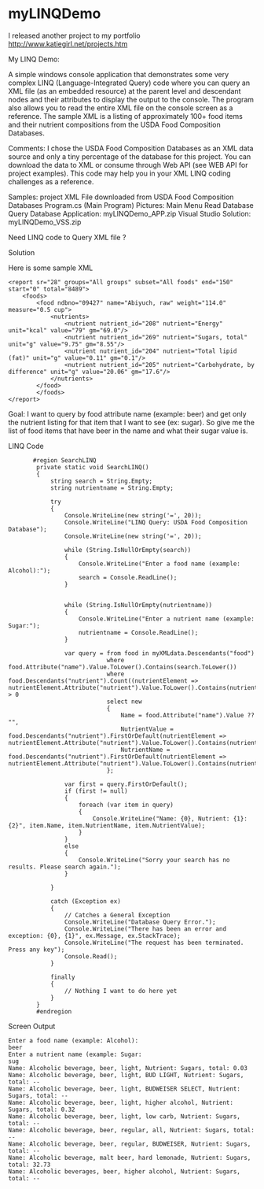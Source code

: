 # myLINQDemo
I released another project to my portfolio http://www.katiegirl.net/projects.htm

My LINQ Demo: 

A simple windows console application that demonstrates some very complex LINQ (Language-Integrated Query) code where you can query an XML file (as an embedded resource) at the parent level and descendant nodes and their attributes to display the output to the console. The program also allows you to read the entire XML file on the console screen as a reference. The sample XML is a listing of approximately 100+ food items and their nutrient compositions from the USDA Food Composition Databases. 

Comments: I chose the USDA Food Composition Databases as an XML data source and only a tiny percentage of the database for this project. You can download the data to XML or consume through Web API (see WEB API for project examples). This code may help you in your XML LINQ coding challenges as a reference. 

Samples: 
project XML File downloaded from USDA Food Composition Databases
Program.cs (Main Program)
Pictures: 
Main Menu
Read Database
Query Database
Application: myLINQDemo_APP.zip
Visual Studio Solution: myLINQDemo_VSS.zip 

Need LINQ code to Query XML file ?

Solution 

Here is some sample XML

```
<report sr="28" groups="All groups" subset="All foods" end="150" start="0" total="8489">
	<foods>
		<food ndbno="09427" name="Abiyuch, raw" weight="114.0" measure="0.5 cup">
			<nutrients>
				<nutrient nutrient_id="208" nutrient="Energy" unit="kcal" value="79" gm="69.0"/>
				<nutrient nutrient_id="269" nutrient="Sugars, total" unit="g" value="9.75" gm="8.55"/>
				<nutrient nutrient_id="204" nutrient="Total lipid (fat)" unit="g" value="0.11" gm="0.1"/>
				<nutrient nutrient_id="205" nutrient="Carbohydrate, by difference" unit="g" value="20.06" gm="17.6"/>
			</nutrients>
		</food>
		</foods>
</report>
```

Goal: I want to query by food attribute name (example: beer) and get only the nutrient listing for that item that I want to see (ex: sugar). So give me the list of food items that have beer in the name and what their sugar value is.

LINQ Code

```
       #region SearchLINQ
        private static void SearchLINQ()
        {
            string search = String.Empty;
            string nutrientname = String.Empty;

            try
            {
                Console.WriteLine(new string('=', 20));
                Console.WriteLine("LINQ Query: USDA Food Composition Database");
                Console.WriteLine(new string('=', 20));

                while (String.IsNullOrEmpty(search))
                {
                    Console.WriteLine("Enter a food name (example: Alcohol):");
                    search = Console.ReadLine();
                }


                while (String.IsNullOrEmpty(nutrientname))
                {
                    Console.WriteLine("Enter a nutrient name (example: Sugar:");
                    nutrientname = Console.ReadLine();
                }

                var query = from food in myXMLdata.Descendants("food")
                            where food.Attribute("name").Value.ToLower().Contains(search.ToLower())                           
                            where food.Descendants("nutrient").Count((nutrientElement => nutrientElement.Attribute("nutrient").Value.ToLower().Contains(nutrientname.ToLower()))) > 0
                            select new
                            {
                                Name = food.Attribute("name").Value ?? "",
                                NutrientValue = food.Descendants("nutrient").FirstOrDefault(nutrientElement => nutrientElement.Attribute("nutrient").Value.ToLower().Contains(nutrientname.ToLower())).Attribute("value").Value,
                                NutrientName = food.Descendants("nutrient").FirstOrDefault(nutrientElement => nutrientElement.Attribute("nutrient").Value.ToLower().Contains(nutrientname.ToLower())).Attribute("nutrient").Value
                            };
                
                var first = query.FirstOrDefault();
                if (first != null)
                {
                    foreach (var item in query)
                    {
                        Console.WriteLine("Name: {0}, Nutrient: {1}: {2}", item.Name, item.NutrientName, item.NutrientValue);
                    }
                }
                else
                {
                    Console.WriteLine("Sorry your search has no results. Please search again.");
                }

            }

            catch (Exception ex)
            {
                // Catches a General Exception
                Console.WriteLine("Database Query Error.");
                Console.WriteLine("There has been an error and exception: {0}, {1}", ex.Message, ex.StackTrace);
                Console.WriteLine("The request has been terminated. Press any key");
                Console.Read();
            }

            finally
            {
                // Nothing I want to do here yet
            }
        }
        #endregion

```


Screen Output

```
Enter a food name (example: Alcohol):
beer
Enter a nutrient name (example: Sugar:
sug
Name: Alcoholic beverage, beer, light, Nutrient: Sugars, total: 0.03
Name: Alcoholic beverage, beer, light, BUD LIGHT, Nutrient: Sugars, total: --
Name: Alcoholic beverage, beer, light, BUDWEISER SELECT, Nutrient: Sugars, total: --
Name: Alcoholic beverage, beer, light, higher alcohol, Nutrient: Sugars, total: 0.32
Name: Alcoholic beverage, beer, light, low carb, Nutrient: Sugars, total: --
Name: Alcoholic beverage, beer, regular, all, Nutrient: Sugars, total: --
Name: Alcoholic beverage, beer, regular, BUDWEISER, Nutrient: Sugars, total: --
Name: Alcoholic beverage, malt beer, hard lemonade, Nutrient: Sugars, total: 32.73
Name: Alcoholic beverages, beer, higher alcohol, Nutrient: Sugars, total: --

```
